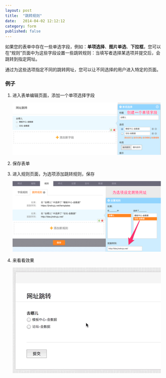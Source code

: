 ```yaml
---
layout: post
title:  "跳转规则"
date:   2014-04-02 12:12:12
category: form
published: false
---
```


如果您的表单中存在一些单选字段，例如：**单项选择**、**图片单选**、**下拉框**，您可以在“规则”页面中为这些字段设置一些跳转规则：当填写者选择某选项并提交后，会跳转到指定网址。

通过为这些选项指定不同的跳转网址，您可以让不同选择的用户进入特定的页面。

### 例子

1. 进入表单编辑页面，添加一个单项选择字段

   ![create_field](/images/redirects-rules-create_field.png)
   
2. 保存表单

3. 进入规则页面，为选项添加跳转规则，保存

   ![create_rules](/images/redirects-rules-create_rules.png)
   
4. 来看看效果

   ![results](/images/redirects-rules-result.gif)



